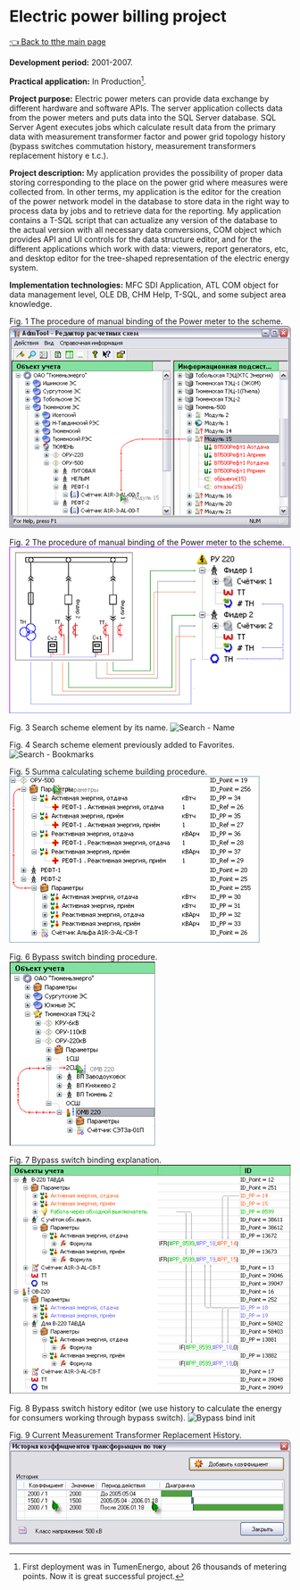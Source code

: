 # Electric power billing project

[:point_left: Back to tthe main page](../../README.md)

**Development period:** 2001-2007.

**Practical application:** In Production[^1].

**Project purpose:** Electric power meters can provide data exchange by different hardware and software APIs. 
The server application collects data from the power meters and puts data into the SQL Server database. 
SQL Server Agent executes jobs which calculate result data from the primary data with measurement transformer 
factor and power grid topology history (bypass switches commutation history, measurement transformers replacement history e t.c.).

**Project description:** 
My application provides the possibility of proper data storing corresponding to the place on the power grid where measures were collected from. In other terms, my application is the editor for the creation of the power network model in the database to store data in the right way to process data by jobs and to retrieve data for the reporting. My application contains a T-SQL script that can actualize any version of the database to the actual version with all necessary data conversions, COM object which provides API and UI controls for the data structure editor, and for the different applications which work with data: viewers, report generators, etc, and desktop editor for the tree-shaped representation of the electric energy system.

**Implementation technologies:** MFC SDI Application, ATL COM object for data management level, OLE DB, CHM Help, T-SQL, and some subject area knowledge.

Fig. 1 The procedure of manual binding of the Power meter to the scheme.
![Bind meter](Images/Dlg_Bind_Meter_Tree.png)

Fig. 2 The procedure of manual binding of the Power meter to the scheme.
![Brief Theory](Images/Fig_02_Theor_MeaComplex.png)

Fig. 3 Search scheme element by its name.
![Search - Name](Images/Fig_03_Search_Name.png)

Fig. 4 Search scheme element previously added to Favorites.
![Search - Bookmarks](Images/Fig_04_Search_Fav.png)

Fig. 5 Summa calculating scheme building procedure.
![Summa calculating scheme](Images/Fig_05_Bind_Sum.png)

Fig. 6 Bypass switch binding procedure.
![Bypass bind init](Images/Fig_06_Bypass_Bind_Init.png)

Fig. 7 Bypass switch binding explanation.
![Bypass bind init](Images/Fig_07_Bypass_Bind_Explain.png)

Fig. 8 Bypass switch history editor (we use history to calculate the energy for consumers working through bypass switch).
![Bypass bind init](Images/Fig_08_Bypass_Log.png)

Fig. 9 Current Measurement Transformer Replacement History.
![Mea Transformers Replacement History](Images/Fig_09_Mea_Coeff_Hist.png)



[^1]: First deployment was in TumenEnergo, about 26 thousands of metering points. Now it is great successful project.
